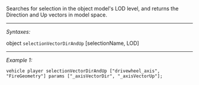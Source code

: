 Searches for selection in the object model's LOD level, and returns the Direction and Up vectors in model space.


---
*Syntaxes:*

object `selectionVectorDirAndUp` [selectionName, LOD]

---
*Example 1:*

```sqf
vehicle player selectionVectorDirAndUp ["drivewheel_axis", "FireGeometry"] params ["_axisVectorDir", "_axisVectorUp"];
```
